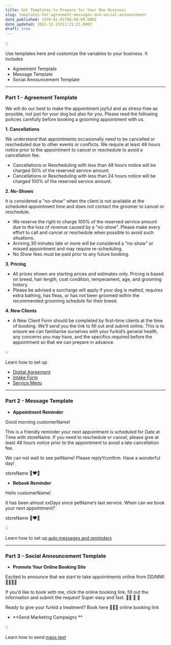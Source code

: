 ```yaml
---
title: Get Templates to Prepare for Your New Business
slug: templates-for-agreement-messages-and-social-announcement
date_published: 1970-01-01T00:00:00.000Z
date_updated: 2022-12-15T11:21:21.000Z
draft: true
---
```


💡

Use templates here and customize the variables to your business. It includes
- Agreement Template
- Message Template
- Social Announcement Template

---

### Part 1 - Agreement Template

We will do our best to make the appointment joyful and as stress-free as possible, not just for your dog but also for you. Please read the following policies carefully before booking a grooming appointment with us.

**1. Cancellations**

We understand that appointments occasionally need to be cancelled or rescheduled due to other events or conflicts. We require at least 48 hours notice prior to the appointment to cancel or reschedule to avoid a cancellation fee.

- Cancellations or Rescheduling with less than 48 hours notice will be charged 50% of the reserved service amount.
- Cancellations or Rescheduling with less than 24 hours notice will be charged 100% of the reserved service amount. 

**2. No-Shows**

It is considered a "no-show" when the client is not available at the scheduled appointment time and does not contact the groomer to cancel or reschedule.

- We reserve the right to charge 100% of the reserved service amount due to the loss of revenue caused by a "no-show". Please make every effort to call and cancel or reschedule when possible to avoid such situations.
- Arriving 30 minutes late or more will be considered a “no-show” or missed appointment and may require re-scheduling.
- No Show fees must be paid prior to any future booking. 

**3. Pricing**

- All prices shown are starting prices and estimates only. Pricing is based on breed, hair length, coat condition, temperament, age, and grooming history.
- Please be advised a surcharge will apply if your dog is matted, requires extra bathing, has fleas, or has not been groomed within the recommended grooming schedule for their breed. 

**4. New Clients**

- A New Client Form should be completed by first-time clients at the time of booking. We’ll send you the link to fill out and submit online. This is to ensure we can familiarise ourselves with your furkid’s general health, any concerns you may have, and the specifics required before the appointment so that we can prepare in advance. 

💡

Learn how to set up
- [Digital Agreement](__GHOST_URL__/digital-agreement/)
- [Intake Form](__GHOST_URL__/intake-form-set-up/)
- [Service Menu](__GHOST_URL__/set-up-service-add-ons/)

---

### Part 2 - Message Template

- ******Appointment Reminder******

Good morning customerName! 

This is a friendly reminder your next appointment is scheduled for Date at Time with storeName. If you need to reschedule or cancel, please give at least 48 hours notice prior to the appointment to avoid a late cancellation fee.

We can not wait to see petName! 
Please replyYconfirm. Have a wonderful day! 

storeName 🐶❤️🐾

- ******Rebook Reminder******

Hello customerName! 

It has been almost xxDays since petName‘s last service. When can we book your next appointment?

storeName 🐶❤️🐾

💡

Learn how to set up[ auto messages and reminders](__GHOST_URL__/set-up-auto-message-reminders/)

---

### Part 3 - Social Announcement Template

- **Promote Your Online Booking Site**

Excited to announce that we start to take appointments online from DD/MM! 👏🏻👏🏻

If you’d like to book with me, click the online booking link, fill out the information and submit the request! Super easy and fast. 🙌🏼 🐶 🥰

Ready to give your furkid a treatment? Book here 🐾🐾🐾 online booking link

- **Send Marketing Campaigns **

💡

Learn how to send [mass text](__GHOST_URL__/mass-text/)
